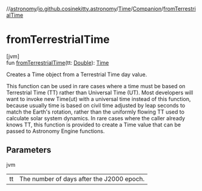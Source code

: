 //[astronomy](../../../../index.md)/[io.github.cosinekitty.astronomy](../../index.md)/[Time](../index.md)/[Companion](index.md)/[fromTerrestrialTime](from-terrestrial-time.md)

# fromTerrestrialTime

[jvm]\
fun [fromTerrestrialTime](from-terrestrial-time.md)(tt: [Double](https://kotlinlang.org/api/latest/jvm/stdlib/kotlin/-double/index.html)): [Time](../index.md)

Creates a Time object from a Terrestrial Time day value.

This function can be used in rare cases where a time must be based on Terrestrial Time (TT) rather than Universal Time (UT). Most developers will want to invoke new Time(ut) with a universal time instead of this function, because usually time is based on civil time adjusted by leap seconds to match the Earth's rotation, rather than the uniformly flowing TT used to calculate solar system dynamics. In rare cases where the caller already knows TT, this function is provided to create a Time value that can be passed to Astronomy Engine functions.

## Parameters

jvm

| | |
|---|---|
| tt | The number of days after the J2000 epoch. |
